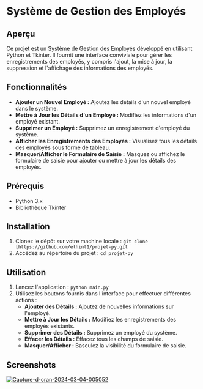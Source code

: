 # Système de Gestion des Employés

## Aperçu
Ce projet est un Système de Gestion des Employés développé en utilisant Python et Tkinter. Il fournit une interface conviviale pour gérer les enregistrements des employés, y compris l'ajout, la mise à jour, la suppression et l'affichage des informations des employés.

## Fonctionnalités
- **Ajouter un Nouvel Employé :** Ajoutez les détails d'un nouvel employé dans le système.
- **Mettre à Jour les Détails d'un Employé :** Modifiez les informations d'un employé existant.
- **Supprimer un Employé :** Supprimez un enregistrement d'employé du système.
- **Afficher les Enregistrements des Employés :** Visualisez tous les détails des employés sous forme de tableau.
- **Masquer/Afficher le Formulaire de Saisie :** Masquez ou affichez le formulaire de saisie pour ajouter ou mettre à jour les détails des employés.

## Prérequis
- Python 3.x
- Bibliothèque Tkinter

## Installation
1. Clonez le dépôt sur votre machine locale :
   ```git clone [https://github.com/elhint1/projet-py.git```
2. Accédez au répertoire du projet :
     ```cd projet-py```

## Utilisation
1. Lancez l'application :
     ```python main.py```
2. Utilisez les boutons fournis dans l'interface pour effectuer différentes actions :
   - **Ajouter des Détails :** Ajoutez de nouvelles informations sur l'employé.
   - **Mettre à Jour les Détails :** Modifiez les enregistrements des employés existants.
   - **Supprimer des Détails :** Supprimez un employé du système.
   - **Effacer les Détails :** Effacez tous les champs de saisie.
   - **Masquer/Afficher :** Basculez la visibilité du formulaire de saisie.

## Screenshots
<a href="https://ibb.co/HY3fRGx"><img src="https://i.ibb.co/FJCLc80/Capture-d-cran-2024-03-04-005052.png" alt="Capture-d-cran-2024-03-04-005052" border="0" /></a>
